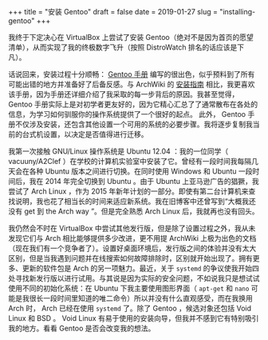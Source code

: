 +++
title = "安装 Gentoo"
draft = false
date = 2019-01-27
slug = "installing-gentoo"
+++

我终于下定决心在 VirtualBox 上尝试了安装 Gentoo（绝对不是因为首页的愿望清单），从而实现了我的终极数字飞升（按照 DistroWatch 排名的话应该是下凡）。

话说回来，安装过程十分顺畅： [Gentoo 手册](https://wiki.gentoo.org/wiki/Handbook:Main%5FPage) 编写的很出色，似乎预料到了所有可能出错的地方并准备好了后备反感。与 ArchWiki 的 [安装指南](https://wiki.archlinux.org/index.php/Installation%5Fguide) 相比，我更喜欢该手册，因为手册还详细介绍了我采取的每一步背后的原因。我甚至觉得，Gentoo 手册实际上是对初学者更友好的，因为它精心汇总了了通常散布在各处的信息，为学习如何驯服你的操作系统提供了一个很好的起点。 此外， Gentoo 手册不仅涉及安装，还包含其他设置一个可用的系统的必要步骤。我将逐步复制我当前的台式机设置，以决定是否值得进行迁移。

我第一次接触 GNU/Linux 操作系统是 Ubuntu 12.04 ：我的一位同学（ vacuuny/A2Clef ）在学校的计算机实验室中安装了它。曾经有一段时间我每隔几天会在各种 Ubuntu 版本之间进行切换。在同时使用 Windows 和 Ubuntu 一段时间后，我在 2014 年完全切换到 Ubuntu 。由于 Ubuntu 上亚马逊广告的猖獗，我尝试了 Arch Linux ，作为 2015 年新年计划的一部分。即使有第二台计算机来查找说明，我也花了相当长的时间来适应新系统。我在旧博客中还曾写到“大概我还没有 get 到 the Arch way ”。但是完全熟悉 Arch Linux 后，我就再也没有回头。

我仍然会不时在 VirtualBox 中尝试其他发行版，但是除了设置过程之外，我从未发现它们与 Arch 相比能够提供多少改进，更不用提 ArchWiki 上极为出色的文档（现在我们有一个竞争者了）。设置好桌面环境后，发行版之间的体验并没有太大区别，但是当我遇到问题并在线搜索如何故障排除时，区别就开始出现了。拥有更多、更新的软件包是 Arch 的另一项魅力。最近，关于 `systemd` 的争议使我开始四处寻找新发行版以进行试用。与其说是因为实际的安全问题，不如说我只是想试试使用不同的初始化系统：在 Ubuntu 下我主要使用图形界面（ `apt-get` 和 `nano` 可能是我很长一段时间里知道的唯二命令）所以并没有什么直观感受，而在我换用 Arch 时， Arch 已经在使用 `systemd` 了。除了 Gentoo ，候选对象还包括 Void Linux 和 BSD 。 Void Linux 有易于使用的安装向导，但我并不感到它有特别吸引我的地方。看看 Gentoo 是否会改变我的想法。
